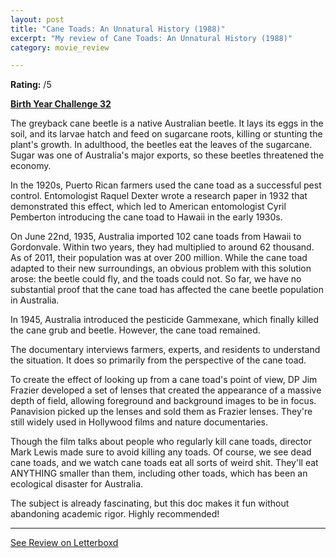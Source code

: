 ```yaml
---
layout: post
title: "Cane Toads: An Unnatural History (1988)"
excerpt: "My review of Cane Toads: An Unnatural History (1988)"
category: movie_review

---
```


**Rating:** /5

<b><a href="https://boxd.it/sWI7Y">Birth Year Challenge 32</a></b>

The greyback cane beetle is a native Australian beetle. It lays its eggs in the soil, and its larvae hatch and feed on sugarcane roots, killing or stunting the plant's growth. In adulthood, the beetles eat the leaves of the sugarcane. Sugar was one of Australia's major exports, so these beetles threatened the economy.

In the 1920s, Puerto Rican farmers used the cane toad as a successful pest control. Entomologist Raquel Dexter wrote a research paper in 1932 that demonstrated this effect, which led to American entomologist Cyril Pemberton introducing the cane toad to Hawaii in the early 1930s.

On June 22nd, 1935, Australia imported 102 cane toads from Hawaii to Gordonvale. Within two years, they had multiplied to around 62 thousand. As of 2011, their population was at over 200 million. While the cane toad adapted to their new surroundings, an obvious problem with this solution arose: the beetle could fly, and the toads could not. So far, we have no substantial proof that the cane toad has affected the cane beetle population in Australia.

In 1945, Australia introduced the pesticide Gammexane, which finally killed the cane grub and beetle. However, the cane toad remained.

The documentary interviews farmers, experts, and residents to understand the situation. It does so primarily from the perspective of the cane toad.

To create the effect of looking up from a cane toad's point of view, DP Jim Frazier developed a set of lenses that created the appearance of a massive depth of field, allowing foreground and background images to be in focus. Panavision picked up the lenses and sold them as Frazier lenses. They're still widely used in Hollywood films and nature documentaries.

Though the film talks about people who regularly kill cane toads, director Mark Lewis made sure to avoid killing any toads. Of course, we see dead cane toads, and we watch cane toads eat all sorts of weird shit. They'll eat ANYTHING smaller than them, including other toads, which has been an ecological disaster for Australia.

The subject is already fascinating, but this doc makes it fun without abandoning academic rigor. Highly recommended!

<hr>

[See Review on Letterboxd](https://boxd.it/8UlORJ)
